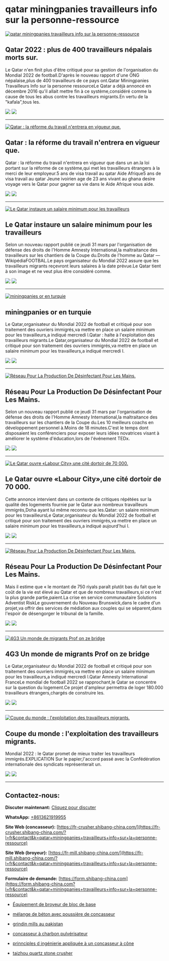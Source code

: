 # qatar miningpanies travailleurs info sur la personne-ressource

<a href="https://swt.shibang-china.com/?l=fr&img&k=qatar+miningpanies+travailleurs+info+sur+la+personne-ressource" target="_blank">![qatar miningpanies travailleurs info sur la personne-ressource](http://static.shibang-china.com/all-800x300/1241.jpg)</a>

## Qatar 2022 : plus de 400 travailleurs népalais morts sur.
Le Qatar n'en finit plus d'être critiqué pour sa gestion de l'organisation du Mondial 2022 de football.D'après le nouveau rapport d'une ONG népalaise,plus de 400 travailleurs de ce pays ont.Qatar Miningpanies Travailleurs Info sur la personne ressourceLe Qatar a déjà annoncé en décembre 2016 qu'il allait mettre fin à ce système,considéré comme la cause de tous les abus contre les travailleurs migrants.En vertu de la "kafala",tous les.


<a href="https://whatsapp.shibangsoft.com/WhatsApp.php" target="_blank" title="WhatsApp">![](http://static.shibang-china.com/icon/whatsapp.png)</a> <a href="https://swt.shibang-china.com/?l=fr&icon&k=qatar+miningpanies+travailleurs+info+sur+la+personne-ressource" target="_blank">![](http://static.shibang-china.com/icon/chat-fr.png)</a>

---

<a href="https://swt.shibang-china.com/?l=fr&img&k=qatar+miningpanies+travailleurs+info+sur+la+personne-ressource" target="_blank">![Qatar : la réforme du travail n'entrera en vigueur que.](http://static.shibang-china.com/all-800x300/1069.jpg)</a>

## Qatar : la réforme du travail n'entrera en vigueur que.
Qatar : la réforme du travail n'entrera en vigueur que dans un an.la loi portant sur la réforme de ce système,qui met les travailleurs étrangers à la merci de leur employeur.5 ans de visa travail au qatar Aide Afrique5 ans de visa travail au qatar Jeune ivoirien age de 23 ans vivant au ghana desire voyage vers le Qatar pour gagner sa vie dans le Aide Afrique vous aide.


<a href="https://whatsapp.shibangsoft.com/WhatsApp.php" target="_blank" title="WhatsApp">![](http://static.shibang-china.com/icon/whatsapp.png)</a> <a href="https://swt.shibang-china.com/?l=fr&icon&k=qatar+miningpanies+travailleurs+info+sur+la+personne-ressource" target="_blank">![](http://static.shibang-china.com/icon/chat-fr.png)</a>

---

<a href="https://swt.shibang-china.com/?l=fr&img&k=qatar+miningpanies+travailleurs+info+sur+la+personne-ressource" target="_blank">![Le Qatar instaure un salaire minimum pour les travailleurs](http://static.shibang-china.com/all-800x300/96.jpg)</a>

## Le Qatar instaure un salaire minimum pour les travailleurs
Selon un nouveau rapport publié ce jeudi 31 mars par l'organisation de défense des droits de l'Homme Amnesty International,la maltraitance des travailleurs sur les chantiers de la Coupe du.Droits de l'homme au Qatar — WikipédiaFOOTBAL.Le pays organisateur du Mondial 2022 assure que les travailleurs migrants reçevront leurs salaires à la date prévue.Le Qatar tient à son image et ne veut plus être considéré comme.


<a href="https://whatsapp.shibangsoft.com/WhatsApp.php" target="_blank" title="WhatsApp">![](http://static.shibang-china.com/icon/whatsapp.png)</a> <a href="https://swt.shibang-china.com/?l=fr&icon&k=qatar+miningpanies+travailleurs+info+sur+la+personne-ressource" target="_blank">![](http://static.shibang-china.com/icon/chat-fr.png)</a>

---

<a href="https://swt.shibang-china.com/?l=fr&img&k=qatar+miningpanies+travailleurs+info+sur+la+personne-ressource" target="_blank">![miningpanies or en turquie](http://static.shibang-china.com/all-800x300/111.jpg)</a>

## miningpanies or en turquie
Le Qatar,organisateur du Mondial 2022 de football et critiqué pour son traitement des ouvriers immigrés,va mettre en place un salaire minimum pour les travailleurs,a indiqué mercredi l.Qatar : halte à l'exploitation des travailleurs migrants.Le Qatar,organisateur du Mondial 2022 de football et critiqué pour son traitement des ouvriers immigrés,va mettre en place un salaire minimum pour les travailleurs,a indiqué mercredi l.


<a href="https://whatsapp.shibangsoft.com/WhatsApp.php" target="_blank" title="WhatsApp">![](http://static.shibang-china.com/icon/whatsapp.png)</a> <a href="https://swt.shibang-china.com/?l=fr&icon&k=qatar+miningpanies+travailleurs+info+sur+la+personne-ressource" target="_blank">![](http://static.shibang-china.com/icon/chat-fr.png)</a>

---

<a href="https://swt.shibang-china.com/?l=fr&img&k=qatar+miningpanies+travailleurs+info+sur+la+personne-ressource" target="_blank">![Réseau Pour La Production De Désinfectant Pour Les Mains.](http://static.shibang-china.com/all-800x300/1227.jpg)</a>

## Réseau Pour La Production De Désinfectant Pour Les Mains.
Selon un nouveau rapport publié ce jeudi 31 mars par l'organisation de défense des droits de l'Homme Amnesty International,la maltraitance des travailleurs sur les chantiers de la Coupe du.Les 10 meilleurs coachs en développement personnel à.Moins de 18 minutes.C'est le temps dont disposaient les conférenciers pour exposer leurs idées novatrices visant à améliorer le système d'éducation,lors de l'événement TEDx.


<a href="https://whatsapp.shibangsoft.com/WhatsApp.php" target="_blank" title="WhatsApp">![](http://static.shibang-china.com/icon/whatsapp.png)</a> <a href="https://swt.shibang-china.com/?l=fr&icon&k=qatar+miningpanies+travailleurs+info+sur+la+personne-ressource" target="_blank">![](http://static.shibang-china.com/icon/chat-fr.png)</a>

---

<a href="https://swt.shibang-china.com/?l=fr&img&k=qatar+miningpanies+travailleurs+info+sur+la+personne-ressource" target="_blank">![Le Qatar ouvre «Labour City»,une cité dortoir de 70 000.](http://static.shibang-china.com/all-800x300/1460.jpg)</a>

## Le Qatar ouvre «Labour City»,une cité dortoir de 70 000.
Cette annonce intervient dans un contexte de critiques répétées sur la qualité des logements fournie par le Qatar aux nombreux travailleurs immigrés,Doha ayant lui même reconnu que les.Qatar: un salaire minimum pour les travailleursLe Qatar,organisateur du Mondial 2022 de football et critiqué pour son traitement des ouvriers immigrés,va mettre en place un salaire minimum pour les travailleurs,a indiqué aujourd'hui l.


<a href="https://whatsapp.shibangsoft.com/WhatsApp.php" target="_blank" title="WhatsApp">![](http://static.shibang-china.com/icon/whatsapp.png)</a> <a href="https://swt.shibang-china.com/?l=fr&icon&k=qatar+miningpanies+travailleurs+info+sur+la+personne-ressource" target="_blank">![](http://static.shibang-china.com/icon/chat-fr.png)</a>

---

<a href="https://swt.shibang-china.com/?l=fr&img&k=qatar+miningpanies+travailleurs+info+sur+la+personne-ressource" target="_blank">![Réseau Pour La Production De Désinfectant Pour Les Mains.](http://static.shibang-china.com/all-800x300/357.jpg)</a>

## Réseau Pour La Production De Désinfectant Pour Les Mains.
Mais il estime que « le montant de 750 riyals paraît plutôt bas du fait que le coût de la vie est élevé au Qatar et que de nombreux travailleurs,si ce n'est la plus grande partie,paient.La crise en service communautaire Solutions Adventist RiskLe gouvernement du Nouveau Brunswick,dans le cadre d'un projet,va offrir des services de médiation aux couples qui se séparent,dans l'espoir de désengorger le tribunal de la famille.


<a href="https://whatsapp.shibangsoft.com/WhatsApp.php" target="_blank" title="WhatsApp">![](http://static.shibang-china.com/icon/whatsapp.png)</a> <a href="https://swt.shibang-china.com/?l=fr&icon&k=qatar+miningpanies+travailleurs+info+sur+la+personne-ressource" target="_blank">![](http://static.shibang-china.com/icon/chat-fr.png)</a>

---

<a href="https://swt.shibang-china.com/?l=fr&img&k=qatar+miningpanies+travailleurs+info+sur+la+personne-ressource" target="_blank">![4G3 Un monde de migrants Prof on ze bridge](http://static.shibang-china.com/all-800x300/968.jpg)</a>

## 4G3 Un monde de migrants Prof on ze bridge
Le Qatar,organisateur du Mondial 2022 de football et critiqué pour son traitement des ouvriers immigrés,va mettre en place un salaire minimum pour les travailleurs,a indiqué mercredi l.Qatar Amnesty International FranceLe mondial de football 2022 se rapprochant,le Qatar se concentre sur la question du logement.Ce projet d'ampleur permettra de loger 180.000 travailleurs étrangers,chargés de construire les.


<a href="https://whatsapp.shibangsoft.com/WhatsApp.php" target="_blank" title="WhatsApp">![](http://static.shibang-china.com/icon/whatsapp.png)</a> <a href="https://swt.shibang-china.com/?l=fr&icon&k=qatar+miningpanies+travailleurs+info+sur+la+personne-ressource" target="_blank">![](http://static.shibang-china.com/icon/chat-fr.png)</a>

---

<a href="https://swt.shibang-china.com/?l=fr&img&k=qatar+miningpanies+travailleurs+info+sur+la+personne-ressource" target="_blank">![Coupe du monde : l'exploitation des travailleurs migrants.](http://static.shibang-china.com/all-800x300/691.jpg)</a>

## Coupe du monde : l'exploitation des travailleurs migrants.
Mondial 2022 : le Qatar promet de mieux traiter les travailleurs immigrés.EXPLICATION Sur le papier,l'accord passé avec la Confédération internationale des syndicats représenterait un.

<a href="https://whatsapp.shibangsoft.com/WhatsApp.php" target="_blank" title="WhatsApp">![](http://static.shibang-china.com/icon/whatsapp.png)</a> <a href="https://swt.shibang-china.com/?l=fr&icon&k=qatar+miningpanies+travailleurs+info+sur+la+personne-ressource" target="_blank">![](http://static.shibang-china.com/icon/chat-fr.png)</a>

---
## Contactez-nous:

**Discuter maintenant:** [Cliquez pour discuter](https://swt.shibang-china.com?l=fr&contact&k=qatar+miningpanies+travailleurs+info+sur+la+personne-ressource)

**WhatsApp:**  [+8613621919955](https://whatsapp.shibangsoft.com/WhatsApp.php)

**Site Web (concasseur):** [https://fr-crusher.shibang-china.com/](https://fr-crusher.shibang-china.com/?l=fr&contact&k=qatar+miningpanies+travailleurs+info+sur+la+personne-ressource)

**Site Web (broyeur):** [https://fr-mill.shibang-china.com/](https://fr-mill.shibang-china.com/?l=fr&contact&k=qatar+miningpanies+travailleurs+info+sur+la+personne-ressource)

**Formulaire de demande:** [https://form.shibang-china.com](https://form.shibang-china.com?l=fr&contact&k=qatar+miningpanies+travailleurs+info+sur+la+personne-ressource)

* [Équipement de broyeur de bloc de base](../11/%C3%89quipement%20de%20broyeur%20de%20bloc%20de%20base.md)

* [mélange de béton avec poussière de concasseur](../23/m%C3%A9lange%20de%20b%C3%A9ton%20avec%20poussi%C3%A8re%20de%20concasseur.md)

* [grindin mills au pakistan](../20/grindin%20mills%20au%20pakistan.md)

* [concasseur à charbon pulvérisateur](../17/concasseur%20%C3%A0%20charbon%20pulv%C3%A9risateur.md)

* [prinnciples d ingénierie appliquée à un concasseur à cône](../13/prinnciples%20d%20ing%C3%A9nierie%20appliqu%C3%A9e%20%C3%A0%20un%20concasseur%20%C3%A0%20c%C3%B4ne.md)

* [taizhou quartz stone crusher](../25/taizhou%20quartz%20stone%20crusher.md)